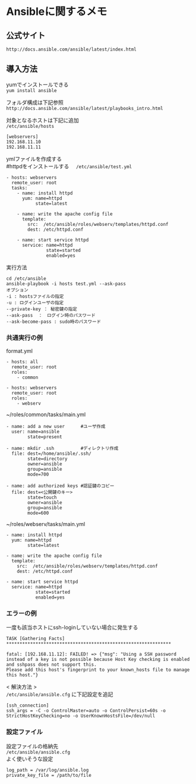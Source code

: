 # Ansibleに関するメモ
## 公式サイト
`http://docs.ansible.com/ansible/latest/index.html`

## 導入方法
yumでインストールできる  
`yum install ansible`

フォルダ構成は下記参照  
`http://docs.ansible.com/ansible/latest/playbooks_intro.html`

対象となるホストは下記に追加  
`/etc/ansible/hosts`  
```
[webservers]
192.168.11.10
192.168.11.11
```

ymlファイルを作成する  
#httpdをインストールする  
` /etc/ansible/test.yml`
```
- hosts: webservers
  remote_user: root
  tasks:
    - name: install httpd
      yum: name=httpd
           state=latest

    - name: write the apache config file
      template:
        src:  /etc/ansible/roles/webserv/templates/httpd.conf
        dest: /etc/httpd.conf

    - name: start service httpd
      service: name=httpd
               state=started
               enabled=yes
```

実行方法  
```
cd /etc/ansible
ansible-playbook -i hosts test.yml --ask-pass
オプション
-i : hostsファイルの指定
-u : ログインユーザの指定
--private-key ： 秘密鍵の指定
--ask-pass  ：　ログイン時のパスワード
--ask-become-pass : sudo時のパスワード
```

### 共通実行の例
format.yml
```
- hosts: all
  remote_user: root
  roles:
    - common

- hosts: webservers
  remote_user: root
  roles:
    - webserv
```

~/roles/common/tasks/main.yml
```
- name: add a new user      #ユーザ作成
  user: name=ansible
        state=present

- name: mkdir .ssh          #ディレクトリ作成
  file: dest=/home/ansible/.ssh/
        state=directory
        owner=ansible
        group=ansible
        mode=700

- name: add authorized keys #認証鍵のコピー
  file: dest=<公開鍵のキー>
        state=touch
        owner=ansible
        group=ansible
        mode=600
```

~/roles/webserv/tasks/main.yml
```
- name: install httpd
  yum: name=httpd
        state=latest

- name: write the apache config file
  template:
    src:  /etc/ansible/roles/webserv/templates/httpd.conf
    dest: /etc/httpd.conf

- name: start service httpd
  service: name=httpd
           state=started
           enabled=yes
```

### エラーの例
一度も該当ホストにssh-loginしていない場合に発生する
```
TASK [Gathering Facts] **************************************************************

fatal: [192.168.11.12]: FAILED! => {"msg": "Using a SSH password instead of a key is not possible because Host Key checking is enabled and sshpass does not support this. 
Please add this host's fingerprint to your known_hosts file to manage this host."}
```
< 解決方法 >  
`/etc/ansible/ansible.cfg` に下記設定を追記
```
[ssh_connection]
ssh_args = -C -o ControlMaster=auto -o ControlPersist=60s -o StrictHostKeyChecking=no -o UserKnownHostsFile=/dev/null
```

### 設定ファイル
設定ファイルの格納先  
`/etc/ansible/ansible.cfg`  
よく使いそうな設定  
```
log_path = /var/log/ansible.log
private_key_file = /path/to/file
```
